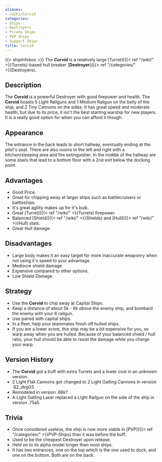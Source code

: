 ```yaml
---
aliases:
- /wiki/Corvid
categories:
- Ships
- Destroyers
- Pirate Ships
- PVP Ships
- Support Ships
title: Corvid
---
```


{{< shipInfobox >}} The **_Corvid_** is a relatively large [Turret]({{< ref "/wiki/" >}}Turrets)-based hull breaker [**Destroyer**]({{< ref "/categories/" >}}Destroyers). 

## Description

The **Corvid** is a powerful Destroyer with good firepower and health. The **Corvid** boasts 5 Light Railguns and 1 Medium Railgun on the belly of the ship, and 2 Tiny Cannons on the sides. It has great speed and moderate health, but due to its price, it isn't the best starting warship for new players. It is a really good option for when you can afford it though.

## Appearance

The entrance in the back leads to short hallway, eventually ending at the pilot's seat. There are also rooms to the left and right with a kitchen/sleeping area and fire extinguisher. In the middle of the hallway are some stairs that lead to a bottom floor with a 2nd exit below the docking point.

## Advantages

- Good Price.
- Great for chipping away at larger ships such as battlecruisers or battleships.
- It's great agility makes up for it's bulk.
- Great [Turret]({{< ref "/wiki/" >}}Turrets) firepower.
- Balanced [Shield]({{< ref "/wiki/" >}}Shields) and [Hull]({{< ref "/wiki/" >}}Hull) stats.
- Great Hull damage.

## Disadvantages

- Large body makes it an easy target for more inaccurate weaponry when not using it's speed to your advantage.
- Mediocre shield damage.
- Expensive compared to other options.
- Low Shield Damage.

## Strategy

- Use the **Corvid** to chip away at Capital Ships.
- Keep a distance of about 5k - 6k _above_ the enemy ship, and bombard the enemy with your 6 railgun.
- Use paired with capital ships.
- In a fleet, help your teammates finish off hulled ships.
- If you are a lower score, this ship may be a bit expensive for you, so warp away when you are hulled. Because of your balanced shield / hull ratio, your hull should be able to resist the damage while you charge your warp.

## Version History 

- The **Corvid** got a buff with extra Turrets and a lower cost in an unknown version.
- 2 Light Flak Cannons got changed to 2 Light Gatling Cannons in version .62_dbg03.
- Remodeled in version .66k?
- A Light Gatling Laser replaced a Light Railgun on the side of the ship in version .75a5

## Trivia

- Once considered useless, the ship is now more viable in [PVP]({{< ref "/categories/" >}}PVP-Ships) than it was before the buff.
- Used to be the cheapest Destroyer upon release.
- Held on to its alpha model longer than most ships.
- It has two entrances, one on the top which is the one used to dock, and one on the bottom. Both are on the back.